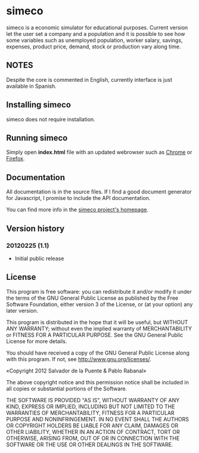 # simeco

simeco is a economic simulator for educational purposes. Current version let the user set a company and a population and it is possible to see how some variables such as unemployed population, worker salary, savings, expenses, product price, demand, stock or production vary along time.

## NOTES

Despite the core is commented in English, currently interface is just available in Spanish.

## Installing simeco

simeco does not require installation. 

## Running simeco

Simply open **index.html** file with an updated webrowser such as [Chrome](www.google.es/chrome/) or [Firefox](www.mozilla.org/firefox/fx/).

## Documentation

All documentation is in the source files. If I find a good document generator for Javascript, I promise to include the API documentation. 

You can find more info in the [simeco project's homepage](http://unoyunodiez.wordpress.com/proyectos/simeco/).

## Version history

### 20120225 (1.1)

 * Initial public release

## License

This program is free software: you can redistribute it and/or modify
it under the terms of the GNU General Public License as published by
the Free Software Foundation, either version 3 of the License, or
(at your option) any later version.

This program is distributed in the hope that it will be useful,
but WITHOUT ANY WARRANTY; without even the implied warranty of
MERCHANTABILITY or FITNESS FOR A PARTICULAR PURPOSE.  See the
GNU General Public License for more details.

You should have received a copy of the GNU General Public License
along with this program.  If not, see <http://www.gnu.org/licenses/>.

«Copyright 2012 Salvador de la Puente & Pablo Rabanal»

The above copyright notice and this permission notice shall be included in all copies or substantial portions of the Software.

THE SOFTWARE IS PROVIDED "AS IS", WITHOUT WARRANTY OF ANY KIND, EXPRESS OR IMPLIED, INCLUDING BUT NOT LIMITED TO THE WARRANTIES OF MERCHANTABILITY, FITNESS FOR A PARTICULAR PURPOSE AND NONINFRINGEMENT. IN NO EVENT SHALL THE AUTHORS OR COPYRIGHT HOLDERS BE LIABLE FOR ANY CLAIM, DAMAGES OR OTHER LIABILITY, WHETHER IN AN ACTION OF CONTRACT, TORT OR OTHERWISE, ARISING FROM, OUT OF OR IN CONNECTION WITH THE SOFTWARE OR THE USE OR OTHER DEALINGS IN THE SOFTWARE.
